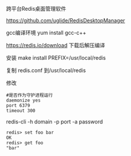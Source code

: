 跨平台Redis桌面管理软件

https://github.com/uglide/RedisDesktopManager

gcc编译环境 yum install gcc-c++

https://redis.io/download 下载后解压编译

安装 make install PREFIX=/usr/local/redis

复制 redis.conf 到/usr/local/redis

修改

```
#是否作为守护进程运行
daemonize yes
port 6379
timeout 300
```

redis-cli -h domain -p port -a password

```
redis> set foo bar
OK
redis> get foo
"bar"
```

